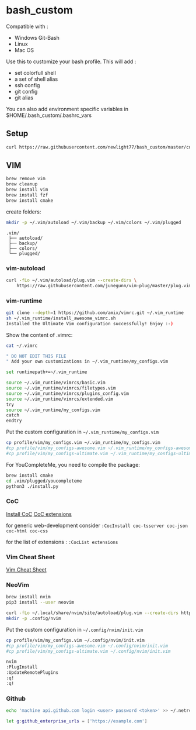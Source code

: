 # bash_custom

Compatible with :

- Windows Git-Bash
- Linux
- Mac OS

Use this to customize your bash profile. This will add :

- set colorfull shell
- a set of shell alias
- ssh config
- git config
- git alias

You can also add environment specific variables in $HOME/.bash_custom/.bashrc_vars

## Setup

```bash
curl https://raw.githubusercontent.com/newlight77/bash_custom/master/customize.sh | bash
```

## VIM

```bash
brew remove vim
brew cleanup
brew install vim
brew install fzf
brew install cmake
```

create folders:

```bash
mkdir -p ~/.vim/autoload ~/.vim/backup ~/.vim/colors ~/.vim/plugged
```

```tree
.vim/
 ├── autoload/
 ├── backup/
 ├── colors/
 └── plugged/

```

### vim-autoload

```bash
curl -fLo ~/.vim/autoload/plug.vim --create-dirs \
    https://raw.githubusercontent.com/junegunn/vim-plug/master/plug.vim

```
### vim-runtime

```bash
git clone --depth=1 https://github.com/amix/vimrc.git ~/.vim_runtime
sh ~/.vim_runtime/install_awesome_vimrc.sh
Installed the Ultimate Vim configuration successfully! Enjoy :-)
```

Show the content of .vimrc:

```bash
cat ~/.vimrc

" DO NOT EDIT THIS FILE
" Add your own customizations in ~/.vim_runtime/my_configs.vim

set runtimepath+=~/.vim_runtime

source ~/.vim_runtime/vimrcs/basic.vim
source ~/.vim_runtime/vimrcs/filetypes.vim
source ~/.vim_runtime/vimrcs/plugins_config.vim
source ~/.vim_runtime/vimrcs/extended.vim
try
source ~/.vim_runtime/my_configs.vim
catch
endtry
```

Put the custom configuration in `~/.vim_runtime/my_configs.vim`

```bash
cp profile/vim/my_configs.vim ~/.vim_runtime/my_configs.vim
#cp profile/vim/my_configs-awesome.vim ~/.vim_runtime/my_configs-awesome.vim
#cp profile/vim/my_configs-ultimate.vim ~/.vim_runtime/my_configs-ultimate.vim
```

For YouCompleteMe, you need to compile the package:

```bash
brew install cmake
cd .vim/plugged/youcompleteme
python3 ./install.py 
```

### CoC

[Install CoC](https://github.com/neoclide/coc.nvim/wiki/Install-coc.nvim)
[CoC extensions](https://github.com/neoclide/coc.nvim/wiki/Using-coc-extensions)

for generic web-development consider `:CocInstall coc-tsserver coc-json coc-html coc-css`

for the list of extensions : `:CocList extensions`

### Vim Cheat Sheet

[Vim Cheat Sheet](https://vim.rtorr.com/)

### NeoVim

```bash
brew install nvim
pip3 install --user neovim

curl -fLo ~/.local/share/nvim/site/autoload/plug.vim --create-dirs https://raw.githubusercontent.com/junegunn/vim-plug/master/plug.vim
mkdir -p .config/nvim
```

Put the custom configuration in `~/.config/nvim/init.vim`

```bash
cp profile/vim/my_configs.vim ~/.config/nvim/init.vim
#cp profile/vim/my_configs-awesome.vim ~/.config/nvim/init.vim
#cp profile/vim/my_configs-ultimate.vim ~/.config/nvim/init.vim
```


```bash
nvim
:PlugInstall
:UpdateRemotePlugins
:q!
:q!
```

### Github

```bash
echo 'machine api.github.com login <user> password <token>' >> ~/.netrc
```

```bash
let g:github_enterprise_urls = ['https://example.com']
```